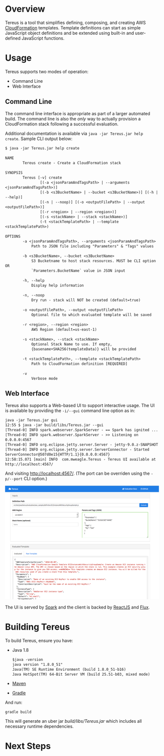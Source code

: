 # Overview

Tereus is a tool that simplifies defining, composing, and creating AWS
[CloudFormation](http://aws.amazon.com/cloudformation/) templates.  Template
definitions can start as simple JavaScript object definitions and be
extended using built-in and user-defined JavaScript functions.

# Usage

Tereus supports two modes of operation:

  - Command Line
  - Web Interface

## Command Line

The command line interface is appropriate as part of a larger automated build.  The command line is also the _only_ way to actually provision a CloudFormation stack following a successful evaluation.

Additional documentation is available via `java -jar Tereus.jar help create`.  Sample CLI output below:

```
$ java -jar Tereus.jar help create

NAME
        Tereus create - Create a CloudFormation stack

SYNOPSIS
        Tereus [-v] create
                [(-a <jsonParamAndTagsPath> | --arguments <jsonParamAndTagsPath>)]
                [(-b <s3BucketName> | --bucket <s3BucketName>)] [(-h | --help)]
                [(-n | --noop)] [(-o <outputFilePath> | --output <outputFilePath>)]
                [(-r <region> | --region <region>)]
                [(-s <stackName> | --stack <stackName>)]
                (-t <stackTemplatePath> | --template <stackTemplatePath>)

OPTIONS
        -a <jsonParamAndTagsPath>, --arguments <jsonParamAndTagsPath>
            Path to JSON file including "Parameters" & "Tags" values

        -b <s3BucketName>, --bucket <s3BucketName>
            S3 Bucketname to host stack resources. MUST be CLI option OR
            `Parameters.BucketName` value in JSON input

        -h, --help
            Display help information

        -n, --noop
            Dry run - stack will NOT be created (default=true)

        -o <outputFilePath>, --output <outputFilePath>
            Optional file to which evaluated template will be saved

        -r <region>, --region <region>
            AWS Region (default=us-east-1)

        -s <stackName>, --stack <stackName>
            Optional Stack Name to use. If empty,
            {basename+SHA256(templateData)} will be provided

        -t <stackTemplatePath>, --template <stackTemplatePath>
            Path to CloudFormation definition [REQUIRED]

        -v
            Verbose mode
```

## Web Interface

Tereus also supports a Web-based UI to support interactive usage.  The UI is available by providing the `-i/--gui` command line option as in:

```
java -jar Tereus.jar gui
12:55 $ java -jar build/libs/Tereus.jar --gui
[Thread-0] INFO spark.webserver.SparkServer - == Spark has ignited ...
[Thread-0] INFO spark.webserver.SparkServer - >> Listening on 0.0.0.0:4567
[Thread-0] INFO org.eclipse.jetty.server.Server - jetty-9.0.z-SNAPSHOT
[Thread-0] INFO org.eclipse.jetty.server.ServerConnector - Started ServerConnector@507d0e15{HTTP/1.1}{0.0.0.0:4567}
12:58:15.071 [main] INFO  com.mweagle.Tereus - Tereus UI available at http://localhost:4567/
```

And visiting [http://localhost:4567/](http://localhost:4567/).  (The port can be overriden using the `-p/--port` CLI option.)

![Tereus GUI](Tereus.png)

The UI is served by [Spark](http://sparkjava.com/) and the client is backed by [ReactJS](http://facebook.github.io/react/) and [Flux](https://github.com/facebook/flux).


# Building Tereus

To build Tereus, ensure you have:

- Java 1.8

    ```
    $java -version
    java version "1.8.0_51"
    Java(TM) SE Runtime Environment (build 1.8.0_51-b16)
    Java HotSpot(TM) 64-Bit Server VM (build 25.51-b03, mixed mode)
    ```
- [Maven](https://maven.apache.org/)
- [Gradle](https://gradle.org/)

And run:

```
gradle build

```

This will generate an uber jar _build/libs/Tereus.jar_ which includes
all necessary runtime dependencies.


# Next Steps
